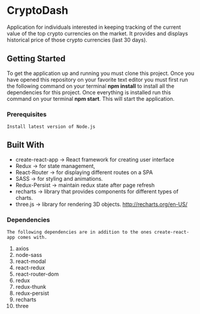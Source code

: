 # CryptoDash

Application for individuals interested in keeping tracking of the current value of the top crypto currencies on the market. It provides and displays historical price of those crypto currencies (last 30 days).

## Getting Started

To get the application up and running you must clone this project. Once you have opened this repository on your favorite text editor you must first run the following command on your terminal **npm install** to install all the dependencies for this project. Once everything is installed run this command on your terminal **npm start**. This will start the application.

### Prerequisites

```
Install latest version of Node.js
``` 

## Built With

* create-react-app -> React framework for creating user interface
* Redux -> for state management, 
* React-Router -> for displaying different routes on a SPA 
* SASS -> for styling and animations.
* Redux-Persist -> maintain redux state after page refresh
* recharts -> library that provides components for different types of charts.
* three.js -> library for rendering 3D objects.
   http://recharts.org/en-US/

### Dependencies
    The following dependencies are in addition to the ones create-react-app comes with.
1. axios
2. node-sass
3. react-modal
4. react-redux
5. react-router-dom
6. redux
7. redux-thunk
8. redux-persist
9. recharts
10. three
  
